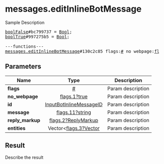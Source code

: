 # messages.editInlineBotMessage

Sample Description

<pre>
<a href="../constructor/boolFalse">boolFalse</a>#bc799737 = <a href="../type/Bool.md">Bool</a>;
<a href="../constructor/boolTrue">boolTrue</a>#997275b5 = <a href="../type/Bool.md">Bool</a>;

---functions---
<a href="../method/messages.editInlineBotMessage.md">messages.editInlineBotMessage</a>#130c2c85 flags:<a href="../type/#.md">#</a> no_webpage:<a href="../type/flags.1?true.md">flags.1?true</a> id:<a href="../type/InputBotInlineMessageID.md">InputBotInlineMessageID</a> message:<a href="../type/flags.11?string.md">flags.11?string</a> reply_markup:<a href="../type/flags.2?ReplyMarkup.md">flags.2?ReplyMarkup</a> entities:Vector&lt;<a href="../type/flags.3?Vector.md">flags.3?Vector</a>&gt; = <a href="../type/Bool.md">Bool</a>;
</pre>

## Parameters

| Name | Type | Description |
|------|:----:|-------------|
| **flags** | [#](../type/#.md) | Param description |
| **no_webpage** | [flags.1?true](../type/flags.1?true.md) | Param description |
| **id** | [InputBotInlineMessageID](../type/InputBotInlineMessageID.md) | Param description |
| **message** | [flags.11?string](../type/flags.11?string.md) | Param description |
| **reply_markup** | [flags.2?ReplyMarkup](../type/flags.2?ReplyMarkup.md) | Param description |
| **entities** | Vector<[flags.3?Vector](../type/flags.3?Vector.md) | Param description |

## Result

Describe the result

